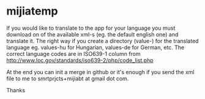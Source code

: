 # mijiatemp

If you would like to translate to the app for your language you must download on of the available xml-s (eg. the default english one) and translate it. 
The right way if you create a directory (value-<lang>) for the translated language eg. values-hu for Hungarian, values-de for German, etc.
The correct language codes are in ISO639-1 column from http://www.loc.gov/standards/iso639-2/php/code_list.php
  
At the end you can init a merge in github or it's enough if you send the xml file to me to smrtprjcts+mijiabt at gmail dot com.

Thanks
